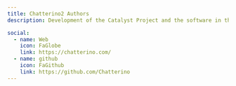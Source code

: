 ```yaml
---
title: Chatterino2 Authors
description: Development of the Catalyst Project and the software in the suite.

social:
  - name: Web
    icon: FaGlobe
    link: https://chatterino.com/
  - name: github
    icon: FaGithub
    link: https://github.com/Chatterino
---
```

